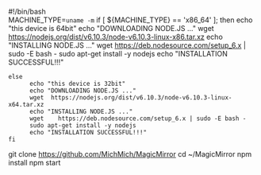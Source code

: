 
#!/bin/bash  
MACHINE_TYPE=`uname -m`
	if [ ${MACHINE_TYPE} == 'x86_64' ]; then
		  echo "this device is 64bit"
                  echo "DOWNLOADING NODE.JS ..."
		  wget  https://nodejs.org/dist/v6.10.3/node-v6.10.3-linux-x86.tar.xz
                  echo "INSTALLING NODE.JS ..."
		  wget    https://deb.nodesource.com/setup_6.x | sudo -E bash -
		  sudo apt-get install -y nodejs
                  echo "INSTALLATION SUCCESSFUL!!!"


	else
		  echo "this device is 32bit"
		  echo "DOWNLOADING NODE.JS ..."
		  wget  https://nodejs.org/dist/v6.10.3/node-v6.10.3-linux-x64.tar.xz
		  echo "INSTALLING NODE.JS ..."
		  wget    https://deb.nodesource.com/setup_6.x | sudo -E bash -
		  sudo apt-get install -y nodejs
		  echo "INSTALLATION SUCCESSFUL!!!"
	fi
git clone https://github.com/MichMich/MagicMirror
cd ~/MagicMirror
npm install 
npm start
